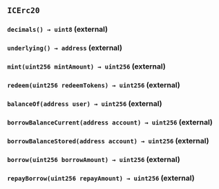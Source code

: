 ## `ICErc20`






### `decimals() → uint8` (external)





### `underlying() → address` (external)





### `mint(uint256 mintAmount) → uint256` (external)





### `redeem(uint256 redeemTokens) → uint256` (external)





### `balanceOf(address user) → uint256` (external)





### `borrowBalanceCurrent(address account) → uint256` (external)





### `borrowBalanceStored(address account) → uint256` (external)





### `borrow(uint256 borrowAmount) → uint256` (external)





### `repayBorrow(uint256 repayAmount) → uint256` (external)






